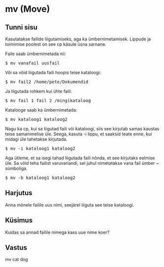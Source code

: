 # mv (Move)

## Tunni sisu

Kasutatakse failide liigutamiseks, aga ka ümbernimetamisek. Lippude ja toimimise poolest on see cp käsule üsna sarnane.

Faile saab ümbernimetada nii:

<pre>$ mv vanafail uusfail</pre>

Või sa võid liigutada faili hoopis teise kataloogi:

<pre>$ mv fail2 /home/pete/Dokumendid</pre>

Ja liigutada rohkem kui ühte faili:

<pre>$ mv fail_1 fail_2 /mingikataloog</pre>

Katalooge saab ka ümbernimetada:

<pre>$ mv kataloog1 kataloog2</pre>

Nagu ka cp, kui sa liigutad faili või kataloogi, siis see kirjutab samas kaustas teise samanimelise üle. Seega, kasuta -i lippu, et saaksid teate enne, kui midagi üle tahetakse kirjutada.

<pre>$ mv -i kataloog1 kataloog2</pre>

Aga ütleme, et sa isegi tahad liigutada faili nõnda, et see kirjutaks eelmise üle. Sa võid teha failist varuvariandi, sel juhul nimetatakse vana fail ümber ~ sümboliga.

<pre>$ mv -b kataloog1 kataloog2</pre>

## Harjutus

Anna mõnele failile uus nimi, seejärel liiguta see teise kataloogi.

## Küsimus

Kuidas sa annad failile nimega kass uue nime koer?

## Vastus

mv cat dog
